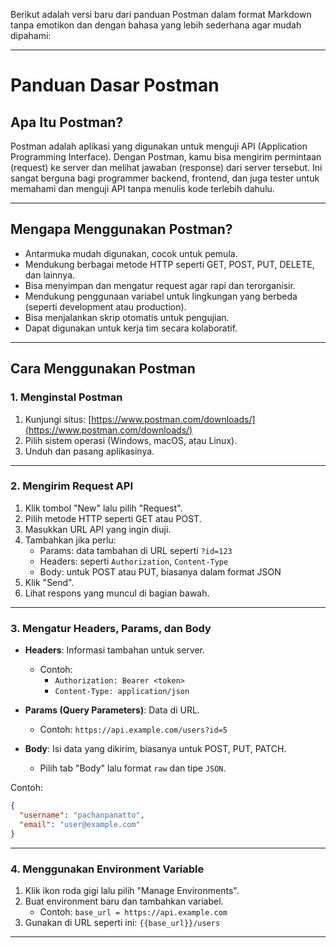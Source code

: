 Berikut adalah versi baru dari panduan Postman dalam format Markdown tanpa emotikon dan dengan bahasa yang lebih sederhana agar mudah dipahami:

---

# Panduan Dasar Postman

## Apa Itu Postman?

Postman adalah aplikasi yang digunakan untuk menguji API (Application Programming Interface). Dengan Postman, kamu bisa mengirim permintaan (request) ke server dan melihat jawaban (response) dari server tersebut. Ini sangat berguna bagi programmer backend, frontend, dan juga tester untuk memahami dan menguji API tanpa menulis kode terlebih dahulu.

---

## Mengapa Menggunakan Postman?

- Antarmuka mudah digunakan, cocok untuk pemula.
- Mendukung berbagai metode HTTP seperti GET, POST, PUT, DELETE, dan lainnya.
- Bisa menyimpan dan mengatur request agar rapi dan terorganisir.
- Mendukung penggunaan variabel untuk lingkungan yang berbeda (seperti development atau production).
- Bisa menjalankan skrip otomatis untuk pengujian.
- Dapat digunakan untuk kerja tim secara kolaboratif.

---

## Cara Menggunakan Postman

### 1. Menginstal Postman

1. Kunjungi situs: [https://www.postman.com/downloads/](https://www.postman.com/downloads/)
2. Pilih sistem operasi (Windows, macOS, atau Linux).
3. Unduh dan pasang aplikasinya.

---

### 2. Mengirim Request API

1. Klik tombol "New" lalu pilih "Request".
2. Pilih metode HTTP seperti GET atau POST.
3. Masukkan URL API yang ingin diuji.
4. Tambahkan jika perlu:
   - Params: data tambahan di URL seperti `?id=123`
   - Headers: seperti `Authorization`, `Content-Type`
   - Body: untuk POST atau PUT, biasanya dalam format JSON
5. Klik "Send".
6. Lihat respons yang muncul di bagian bawah.

---

### 3. Mengatur Headers, Params, dan Body

- **Headers**: Informasi tambahan untuk server.
  - Contoh: 
    - `Authorization: Bearer <token>`
    - `Content-Type: application/json`

- **Params (Query Parameters)**: Data di URL.
  - Contoh: `https://api.example.com/users?id=5`

- **Body**: Isi data yang dikirim, biasanya untuk POST, PUT, PATCH.
  - Pilih tab "Body" lalu format `raw` dan tipe `JSON`.

Contoh:
```json
{
  "username": "pachanpanatto",
  "email": "user@example.com"
}
```

---

### 4. Menggunakan Environment Variable

1. Klik ikon roda gigi lalu pilih "Manage Environments".
2. Buat environment baru dan tambahkan variabel.
   - Contoh: `base_url = https://api.example.com`
3. Gunakan di URL seperti ini: `{{base_url}}/users`

---

